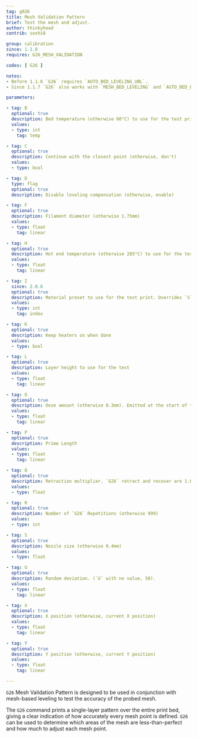 ```yaml
---
tag: g026
title: Mesh Validation Pattern
brief: Test the mesh and adjust.
author: thinkyhead
contrib: soxhi8

group: calibration
since: 1.1.0
requires: G26_MESH_VALIDATION

codes: [ G26 ]

notes:
- Before 1.1.6 `G26` requires `AUTO_BED_LEVELING_UBL`.
- Since 1.1.7 `G26` also works with `MESH_BED_LEVELING` and `AUTO_BED_LEVELING_BILINEAR`.

parameters:

- tag: B
  optional: true
  description: Bed temperature (otherwise 60°C) to use for the test print.
  values:
  - type: int
    tag: temp

- tag: C
  optional: true
  description: Continue with the closest point (otherwise, don't)
  values:
  - type: bool

- tag: D
  type: flag
  optional: true
  description: Disable leveling compensation (otherwise, enable)

- tag: F
  optional: true
  description: Filament diameter (otherwise 1.75mm)
  values:
  - type: float
    tag: linear

- tag: H
  optional: true
  description: Hot end temperature (otherwise 205°C) to use for the test print.
  values:
  - type: float
    tag: linear

- tag: I
  since: 2.0.6
  optional: true
  description: Material preset to use for the test print. Overrides `S`.
  values:
  - type: int
    tag: index

- tag: K
  optional: true
  description: Keep heaters on when done
  values:
  - type: bool

- tag: L
  optional: true
  description: Layer height to use for the test
  values:
  - type: float
    tag: linear

- tag: O
  optional: true
  description: Ooze amount (otherwise 0.3mm). Emitted at the start of the test.
  values:
  - type: float
    tag: linear

- tag: P
  optional: true
  description: Prime Length
  values:
  - type: float
    tag: linear

- tag: Q
  optional: true
  description: Retraction multiplier. `G26` retract and recover are 1.0mm and 1.2mm respectively. Both retract and recover are multiplied by this value.
  values:
  - type: float

- tag: R
  optional: true
  description: Number of `G26` Repetitions (otherwise 999)
  values:
  - type: int

- tag: S
  optional: true
  description: Nozzle size (otherwise 0.4mm)
  values:
  - type: float

- tag: U
  optional: true
  description: Random deviation. (`U` with no value, 50).
  values:
  - type: float
    tag: linear

- tag: X
  optional: true
  description: X position (otherwise, current X position)
  values:
  - type: float
    tag: linear

- tag: Y
  optional: true
  description: Y position (otherwise, current Y position)
  values:
  - type: float
    tag: linear

---
```


`G26` Mesh Validation Pattern is designed to be used in conjunction with mesh-based leveling to test the accuracy of the probed mesh.

The `G26` command prints a single-layer pattern over the entire print bed, giving a clear indication of how accurately every mesh point is defined. `G26` can be used to determine which areas of the mesh are less-than-perfect and how much to adjust each mesh point.
